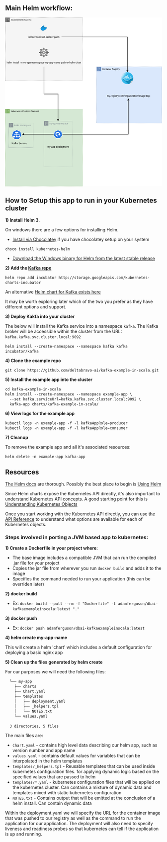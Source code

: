 
## Main Helm workflow:

![Helm workflow](images/Helm_Kubernetes_workflow.png)

## How to Setup this app to run in your Kubernetes cluster

**1) Install Helm 3.**

On windows there are a few options for installing Helm.
- [Install via Chocolatey](https://helm.sh/docs/intro/install/#from-chocolatey-windows)
  if you have chocolatey setup on your system

```
choco install kubernetes-helm
```

- [Download the Windows binary for Helm from the latest stable release](https://github.com/helm/helm/releases/tag/v3.2.4)


**2) Add the [Kafka repo](https://github.com/helm/charts/tree/master/incubator/kafka)**

```
helm repo add incubator http://storage.googleapis.com/kubernetes-charts-incubator
```

An alternative [Helm chart for Kafka exists here](https://hub.helm.sh/charts/bitnami/kafka)

It may be worth exploring later which of the two you prefer as they have different options and support.

**3) Deploy Kakfa into your cluster**

The below will install the Kafka service into a namespace `kafka`. The Kafka broker will be accessible within the cluster from the URL: `kafka.kafka.svc.cluster.local:9092`

```
helm install --create-namespace --namespace kafka kafka incubator/kafka
```

**4) Clone the example repo**

```
git clone https://github.com/deltabravo-ai/kafka-example-in-scala.git
```

**5) Install the example app into the cluster**

```
cd kafka-example-in-scala
helm install --create-namespace --namespace example-app \
  --set kafka.serviceUrl=kafka.kafka.svc.cluster.local:9092 \
  kafka-app charts/kafka-example-in-scala/
```

**6) View logs for the example app**

```
kubectl logs -n example-app -f -l kafkaAppRole=producer
kubectl logs -n example-app -f -l kafkaAppRole=consumer
```

**7) Cleanup**

To remove the example app and all it's associated resources:

```
helm delete -n example-app kafka-app
```


## Resources

[The Helm docs](https://helm.sh/docs/) are thorough. Possibly the best place to begin is [Using Helm](https://helm.sh/docs/intro/using_helm/)

Since Helm charts expose the Kubernetes API directly, it's also important to understand Kubernetes API concepts. A good starting point for this is [Understanding Kubernetes Objects](https://kubernetes.io/docs/concepts/overview/working-with-objects/kubernetes-objects/)

Once you start working with the Kubernetes API directly, you can use [the API Reference](https://kubernetes.io/docs/reference/generated/kubernetes-api/v1.18/) to understand what options are available for each of Kubernetes objects.


### Steps involved in porting a JVM based app to kubernetes:

**1) Create a Dockerfile in your project where:**

  - The base image includes a compatible JVM that can run the compiled .jar file for your project
  - Copies the jar file from wherever you run `docker build` and adds it to the image
  - Specifies the command needed to run your application (this can be overriden later)

**2) docker build**

  - Ex: `docker build --pull --rm -f "Dockerfile" -t adamferguson/dbai-kafkaexampleinscala:latest "."`

**3) docker push**

  - Ex: `docker push adamferguson/dbai-kafkaexampleinscala:latest`

**4) helm create my-app-name**

This will create a helm 'chart' which includes a default configuration for deploying a basic nginx app

**5) Clean up the files generated by helm create**

  For our purposes we will need the following files:

```
  └── my-app
    ├── charts
    ├── Chart.yaml
    ├── templates
    │   ├── deployment.yaml
    │   ├── _helpers.tpl
    │   └── NOTES.txt
    └── values.yaml

  3 directories, 5 files
```

The main files are:

- `Chart.yaml` - contains high level data describing our helm app, such as version number and app name
- `values.yaml` - contains default values for variables that can be interpolated in the helm templates
- `templates/_helpers.tpl` - Reusable templates that can be used inside kubernetes configuration files. for applying dynamic logic based on the specified values that are passed to helm
- `templates/*.yaml` - kubernetes configuration files that will be applied on the kubernetes cluster. Can contains a mixture of dynamic data and templates mixed with static kubernetes configuration
- `NOTES.txt` - Contains output that will be emitted at the conclusion of a helm install. Can contain dynamic data

Within the deployment.yaml we will specify the URL for the container image that was pushed to our registry as well as the command to run the application for our application. The deployment will also need to specify liveness and readiness probes so that kubernetes can tell if the application is up and running.


